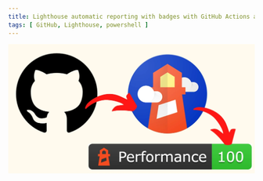 ```yaml
---
title: Lighthouse automatic reporting with badges with GitHub Actions and Shields.io
tags: [ GitHub, Lighthouse, powershell ]
---
```


![Thumbnail](thumbnail.webp)
